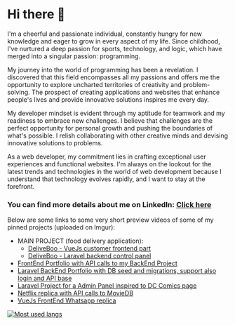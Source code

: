# Hi there 👋

I'm a cheerful and passionate individual, constantly hungry for new knowledge and eager to grow in every aspect of my life. Since childhood, I've nurtured a deep passion for sports, technology, and logic, which have merged into a singular passion: programming.

My journey into the world of programming has been a revelation. I discovered that this field encompasses all my passions and offers me the opportunity to explore uncharted territories of creativity and problem-solving. The prospect of creating applications and websites that enhance people's lives and provide innovative solutions inspires me every day.

My developer mindset is evident through my aptitude for teamwork and my readiness to embrace new challenges. I believe that challenges are the perfect opportunity for personal growth and pushing the boundaries of what's possible. I relish collaborating with other creative minds and devising innovative solutions to problems.

As a web developer, my commitment lies in crafting exceptional user experiences and functional websites. I'm always on the lookout for the latest trends and technologies in the world of web development because I understand that technology evolves rapidly, and I want to stay at the forefront.

### You can find more details about me on LinkedIn: [Click here](https://www.linkedin.com/in/matteo-lucerni-0725a526b)

Below are some links to some very short preview videos of some of my pinned projects (uploaded on Imgur):
- MAIN PROJECT (food delivery application):
    - [DeliveBoo - VueJs customer frontend part](https://youtu.be/jsyLjn5wVso?si=cEIsg55jVKnGlfW8)
    - [DeliveBoo - Laravel backend control panel](https://youtu.be/WGO1G2Px-jI)
- [FrontEnd Portfolio with API calls to my BackEnd Project](https://imgur.com/a/aOcu2e3)
- [Laravel BackEnd Portfolio with DB seed and migrations, support also login and API base](https://imgur.com/a/TomlBjY)
- [Laravel Project for a Admin Panel inspired to DC Comics page](https://imgur.com/a/2TrkEBG)
- [Netflix replica with API calls to MovieDB](https://imgur.com/ufkXNcP)
- [VueJs FrontEnd Whatsapp replica](https://imgur.com/a/Dr72owM)

[![Most used langs](https://github-readme-stats.vercel.app/api/top-langs/?username=MatteoLucerni&layout=compact&hide=html,hack,blade)](https://github.com/anuraghazra/github-readme-stats)
